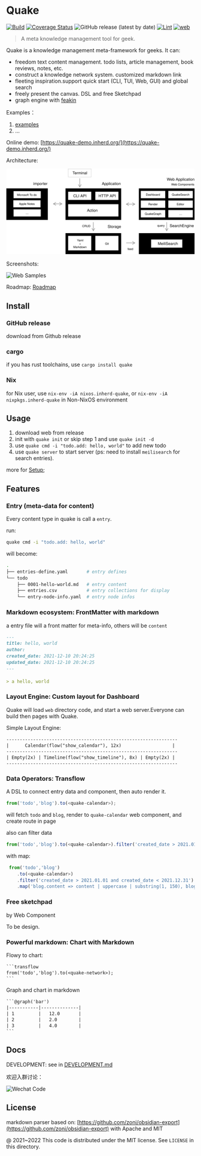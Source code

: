 # Quake

[![Build](https://github.com/phodal/quake/actions/workflows/build.yml/badge.svg)](https://github.com/phodal/quake/actions/workflows/build.yml)
[![Coverage Status](https://coveralls.io/repos/github/phodal/quake/badge.svg?branch=master)](https://coveralls.io/github/phodal/quake?branch=master)
![GitHub release (latest by date)](https://img.shields.io/github/v/release/phodal/quake)
[![Lint](https://github.com/phodal/quake/actions/workflows/lint.yml/badge.svg)](https://github.com/phodal/quake/actions/workflows/lint.yml)
[![web](https://github.com/phodal/quake/actions/workflows/web.yml/badge.svg)](https://github.com/phodal/quake/actions/workflows/web.yml)

> A meta knowledge management tool for geek.

Quake is a knowledge management meta-framework for geeks. It can:

- freedom text content management. todo lists, article management, book reviews, notes, etc.
- construct a knowledge network system. customized markdown link
- fleeting inspiration.support quick start (CLI, TUI, Web, GUI) and global search
- freely present the canvas. DSL and free Sketchpad
- graph engine with [feakin](https://github.com/feakin)

Examples：

1. [examples](./examples)
2. ...

Online demo: [https://quake-demo.inherd.org/](https://quake-demo.inherd.org/)

Architecture:

![Architecture](docs/quake-arch.svg)

Screenshots:

![Web Samples](http://quake-demo.inherd.org/web.gif)

Roadmap: [Roadmap](https://github.com/phodal/quake/discussions/20)

## Install

### GitHub release

download from Github release

### cargo

if you has rust toolchains, use `cargo install quake`

### Nix

for Nix user, use `nix-env -iA nixos.inherd-quake`, or `nix-env -iA nixpkgs.inherd-quake` in Non-NixOS environment

## Usage

1. download web from release
2. init with `quake init` or skip step 1 and use `quake init -d`
3. use `quake cmd -i "todo.add: hello, world"` to add new todo
4. use `quake server` to start server (ps: need to install `meilisearch` for search entries).

more for [Setup](examples/quake_book/0002-setup.md);

## Features

### Entry (meta-data for content)

Every content type in quake is call a `entry`.

run:

```bash
quake cmd -i "todo.add: hello, world"
```

will become:

```bash
.
├── entries-define.yaml       # entry defines
└── todo
    ├── 0001-hello-world.md   # entry content
    ├── entries.csv           # entry collections for display
    └── entry-node-info.yaml  # entry node infos
```

### Markdown ecosystem: FrontMatter with markdown

a entry file will a front matter for meta-info, others will be `content`

```markdown
---
title: hello, world
author:
created_date: 2021-12-10 20:24:25
updated_date: 2021-12-10 20:24:25
---

> a hello, world
```

### Layout Engine: Custom layout for Dashboard

Quake will load `web` directory code, and start a web server.Everyone can build then pages with Quake.

Simple Layout Engine:

```
----------------------------------------------------------------
|      Calendar(flow("show_calendar"), 12x)                   |
----------------------------------------------------------------
| Empty(2x) | Timeline(flow("show_timeline"), 8x) | Empty(2x) |
----------------------------------------------------------------
```

### Data Operators: Transflow

A DSL to connect entry data and component, then auto render it.

```javascript
from('todo','blog').to(<quake-calendar>);
```

will fetch `todo` and `blog`, render to `quake-calendar` web component, and create route in page

also can filter data

```javascript
from('todo','blog').to(<quake-calendar>).filter('created_date > 2021.01.01 AND created_date < 2021.12.31')
```

with map:

```javascript
 from('todo','blog')
    .to(<quake-calendar>)
    .filter('created_date > 2021.01.01 and created_date < 2021.12.31')
    .map('blog.content => content | uppercase | substring(1, 150), blog.created_date => created_date');
```

### Free sketchpad

by Web Component

To be design.

### Powerful markdown: Chart with Markdown

Flowy to chart:

````
```transflow
from('todo','blog').to(<quake-network>);
```
````

Graph and chart in markdown

````@graph('bar')
```@graph('bar')
|-----------|--------------|
| 1         |   12.0       |
| 2         |   2.0        |
| 3         |   4.0        |
```
````

## Docs

DEVELOPMENT: see in [DEVELOPMENT.md](./DEVELOPMENT.md)

欢迎入群讨论：

![Wechat Code](http://quake-demo.inherd.org/qrcode.jpg)

License
---

markdown parser based on: [https://github.com/zoni/obsidian-export](https://github.com/zoni/obsidian-export) with Apache and MIT

@ 2021~2022 This code is distributed under the MIT license. See `LICENSE` in this directory.
